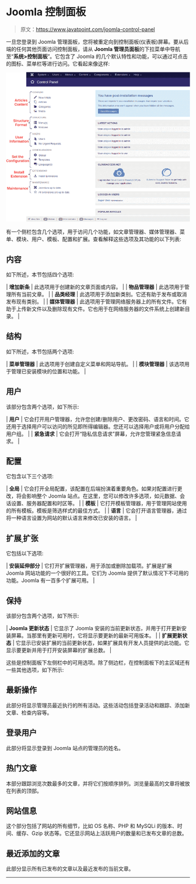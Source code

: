 # Joomla 控制面板

> 原文：<https://www.javatpoint.com/joomla-control-panel>

一旦您登录到 Joomla 管理面板，您将被重定向到控制面板(仪表板)屏幕。要从后端的任何其他页面访问控制面板，请从 **Joomla 管理员面板**的下拉菜单中导航至“**系统>控制面板**”。它包含了 Joomla 的几个默认特性和功能，可以通过可点击的图标、菜单栏等进行访问。它看起来像这样:

![Joomla Control Panel](img/a54dc7ae45d495d79ba7344706ff89ba.png)

有一个侧栏包含几个选项，用于访问几个功能，如文章管理器、媒体管理器、菜单、模块、用户、模板、配置和扩展。查看解释这些选项及其功能的以下列表:

## 内容

如下所述，本节包括四个选项:

| **增加新条** | 此选项用于创建新的文章页面或内容。 |
| **物品管理器** | 此选项用于管理所有当前文章。 |
| **品类经理** | 此选项用于添加新类别。它还有助于发布或取消发布现有类别。 |
| **媒体管理器** | 此选项用于管理网络服务器上的所有文件。它有助于上传新文件以及删除现有文件。它也用于在网络服务器的文件系统上创建新目录。 |

## 结构

如下所述，本节包括两个选项:

| **菜单管理器** | 此选项用于创建自定义菜单和网站导航。 |
| **模块管理器** | 该选项用于管理已安装模块的位置和功能。 |

## 用户

该部分包含两个选项，如下所示:

| **用户** | 它会打开用户管理器，允许您创建/删除用户、更改密码、语言和时间。它还用于选择用户可以访问的所见即所得编辑器。您还可以选择用户或将用户分配给用户组。 |
| **紧急请求** | 它会打开“隐私信息请求”屏幕，允许您管理紧急信息请求。 |

## 配置

它包含以下三个选项:

| **全局** | 它会打开全局配置，该配置在后端扮演着重要角色。如果对配置进行更改，将会影响整个 Joomla 站点。在这里，您可以修改许多选项，如元数据、会话设置、服务器配置和时区等。 |
| **模板** | 它打开模板管理器，用于管理网站使用的所有模板。模板是筛选样式的最佳方式。 |
| **语言** | 它会打开语言管理器，通过将一种语言设置为网站的默认语言来修改已安装的语言。 |

## 扩展ˌ扩张

它包括以下选项:

| **安装延伸部分** | 它打开扩展管理器，用于添加或删除加载项。扩展是扩展 Joomla 网站功能的一个很好的工具。它们为 Joomla 提供了默认情况下不可用的功能。Joomla 有一百多个扩展可用。 |

## 保持

该部分包含两个选项，如下所示:

| **Joomla 更新状态** | 它显示了 Joomla 安装的当前更新状态，并用于打开更新安装屏幕。当那里有更新可用时，它将显示要更新的最新可用版本。 |
| **扩展更新状态** | 它显示已安装扩展的当前更新状态，如果扩展具有开发人员提供的此功能。它显示要更新并用于打开安装屏幕的扩展总数。 |

这些是控制面板下左侧栏中的可用选项。除了侧边栏，在控制面板下的主区域还有一些其他选项，如下所示:

## 最新操作

此部分将显示管理员最近执行的所有活动。这些活动包括登录活动和跟踪、添加新文章、检查内容等。

## 登录用户

此部分将显示登录到 Joomla 站点的管理员的姓名。

## 热门文章

本部分跟踪浏览次数最多的文章，并将它们按顺序排列。浏览量最高的文章将被放在列表的顶部。

## 网站信息

这个部分包括了网站的所有细节，比如 OS 名称、PHP 和 MySQLi 的版本、时间、缓存、Gzip 状态等。它还显示网站上活跃用户的数量和已发布文章的总数。

## 最近添加的文章

此部分显示所有已发布的文章以及最近发布的当前文章。

* * *